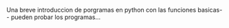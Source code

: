 Una breve introduccion de porgramas en python con las funciones basicas--
pueden probar los programas...